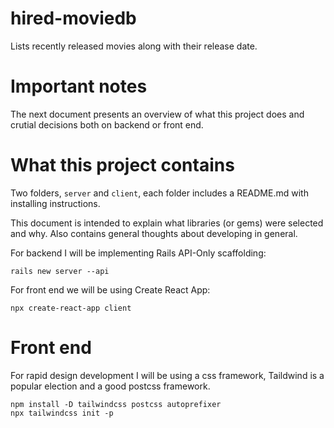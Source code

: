 # hired-moviedb
Lists recently released movies along with their release date.

# Important notes
The next document presents an overview of what this project does and crutial decisions both on 
backend or front end.

# What this project contains
Two folders, `server` and `client`, each folder includes a README.md with installing instructions.

This document is intended to explain what libraries (or gems) were selected and why. Also contains general thoughts
about developing in general.

For backend I will be implementing Rails API-Only scaffolding:
```
rails new server --api
```
For front end we will be using Create React App:
```
npx create-react-app client
```

# Front end

For rapid design development I will be using a css framework, Taildwind is a popular election and a good
postcss framework.

```
npm install -D tailwindcss postcss autoprefixer
npx tailwindcss init -p
```



